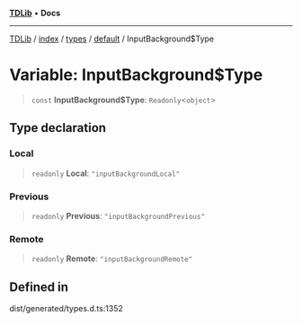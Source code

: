 [**TDLib**](../../../../../../README.md) • **Docs**

***

[TDLib](../../../../../../modules.md) / [index](../../../../../README.md) / [types](../../../README.md) / [default](../README.md) / InputBackground$Type

# Variable: InputBackground$Type

> `const` **InputBackground$Type**: `Readonly`\<`object`\>

## Type declaration

### Local

> `readonly` **Local**: `"inputBackgroundLocal"`

### Previous

> `readonly` **Previous**: `"inputBackgroundPrevious"`

### Remote

> `readonly` **Remote**: `"inputBackgroundRemote"`

## Defined in

dist/generated/types.d.ts:1352
